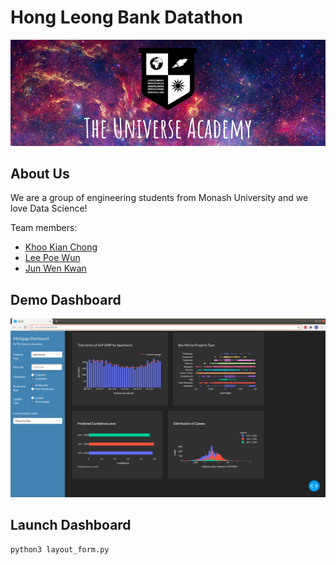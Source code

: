 # Hong Leong Bank Datathon

<div align="center">
<img src="./docs/logo.png"/><br>
</div>

## About Us
We are a group of engineering students from Monash University and we love Data Science!

Team members:
* [Khoo Kian Chong](https://www.linkedin.com/in/kianchongkhoo/)
* [Lee Poe Wun](https://www.linkedin.com/in/pwunlee/)
* [Jun Wen Kwan](https://www.linkedin.com/in/junwenkwan/)

## Demo Dashboard
<div align="center">
<img src="./docs/demo.png"/><br>
</div>

## Launch Dashboard
```
python3 layout_form.py
```
